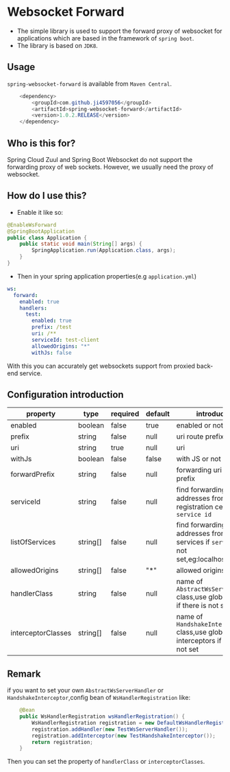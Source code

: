# Websocket Forward

- The simple library is used to support the forward proxy of websocket for applications which are based in the framework of `spring boot`.
- The library is based on `JDK8`.

## Usage

`spring-websocket-forward` is available from `Maven Central`.

```java
	<dependency>
		<groupId>com.github.ji4597056</groupId>
		<artifactId>spring-websocket-forward</artifactId>
		<version>1.0.2.RELEASE</version>
	</dependency>
```

## Who is this for?

Spring Cloud Zuul and Spring Boot Websocket do not support the forwarding proxy of web sockets. However, we usually need the proxy of websocket.

## How do I use this?

- Enable it like so:

```java
@EnableWsForward
@SpringBootApplication
public class Application {
	public static void main(String[] args) {
		SpringApplication.run(Application.class, args);
	}
}
```

- Then in your spring application properties(e.g `application.yml`)

```yml
ws:
  forward:
    enabled: true
    handlers:
      test:
        enabled: true
        prefix: /test
        uri: /**
        serviceId: test-client
        allowedOrigins: "*"
        withJs: false
```
With this you can accurately get websockets support from proxied back-end service.

## Configuration introduction

| property  | type | required | default | introduction |
|--------|--------|--------|--------|-------|
| enabled            | boolean  | false | true   | enabled or not |
| prefix             | string   | false | null   | uri route prefix |
| uri                | string   | true  | null   | uri |
| withJs             | boolean  | false | false  | with JS or not |
| forwardPrefix      | string   | false | null   | forwarding uri route prefix |
| serviceId          | string   | false | null   | find forwarding addresses from registration center by `service id` |
| listOfServices     | string[] | false | null   | find forwarding addresses from list of services if `serviceId` is not set,eg:localhost:8080 |
| allowedOrigins     | string[] | false | "*"    | allowed origins |
| handlerClass       | string   | false | null   | name of `AbstractWsServerHandler` class,use global handler if there is not set |
| interceptorClasses | string[] | false | null   | name of `HandshakeInterceptor` class,use global interceptors if there is not set |

## Remark

if you want to set your own `AbstractWsServerHandler` or `HandshakeInterceptor`,config bean of `WsHandlerRegistration` like:
```java
    @Bean
    public WsHandlerRegistration wsHandlerRegistration() {
        WsHandlerRegistration registration = new DefaultWsHandlerRegistration();
        registration.addHandler(new TestWsServerHandler());
        registration.addInterceptor(new TestHandshakeInterceptor());
        return registration;
    }
```
Then you can set the property of `handlerClass` or `interceptorClasses`.
